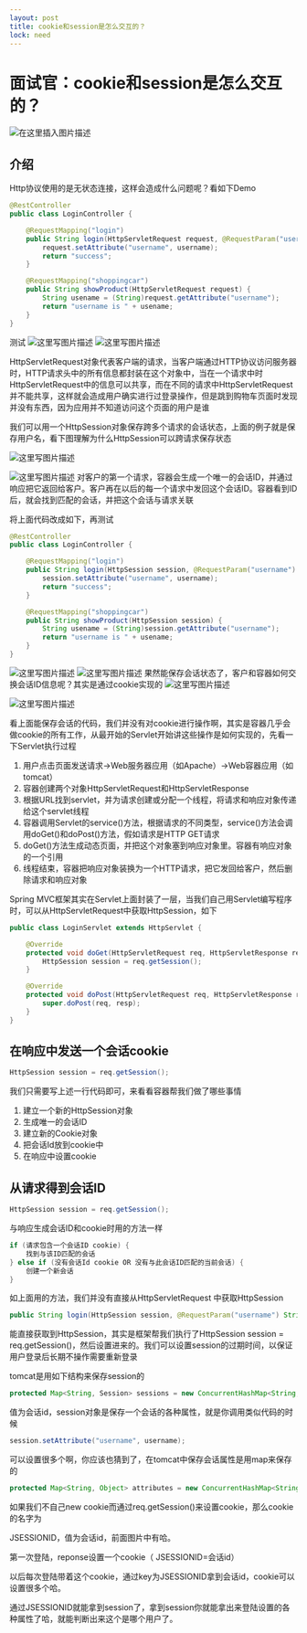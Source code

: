 ```yaml
---
layout: post
title: cookie和session是怎么交互的？
lock: need
---
```


# 面试官：cookie和session是怎么交互的？

![在这里插入图片描述](https://img-blog.csdnimg.cn/2020090322095990.png?)
## 介绍
Http协议使用的是无状态连接，这样会造成什么问题呢？看如下Demo

```java
@RestController
public class LoginController {

    @RequestMapping("login")
    public String login(HttpServletRequest request, @RequestParam("username") String username) {
        request.setAttribute("username", username);
        return "success";
    }

    @RequestMapping("shoppingcar")
    public String showProduct(HttpServletRequest request) {
        String usename = (String)request.getAttribute("username");
        return "username is " + usename;
    }
}
```
测试
![这里写图片描述](https://img-blog.csdn.net/20180804115720532?)
![这里写图片描述](https://img-blog.csdn.net/20180804115730912?)

HttpServletRequest对象代表客户端的请求，当客户端通过HTTP协议访问服务器时，HTTP请求头中的所有信息都封装在这个对象中，当在一个请求中时HttpServletRequest中的信息可以共享，而在不同的请求中HttpServletRequest并不能共享，这样就会造成用户确实进行过登录操作，但是跳到购物车页面时发现并没有东西，因为应用并不知道访问这个页面的用户是谁

我们可以用一个HttpSession对象保存跨多个请求的会话状态，上面的例子就是保存用户名，看下图理解为什么HttpSession可以跨请求保存状态

![这里写图片描述](https://img-blog.csdn.net/20180804121104151?)

![这里写图片描述](https://img-blog.csdn.net/20180804121114276?)
对客户的第一个请求，容器会生成一个唯一的会话ID，并通过响应把它返回给客户。客户再在以后的每一个请求中发回这个会话ID。容器看到ID后，就会找到匹配的会话，并把这个会话与请求关联

将上面代码改成如下，再测试

```java
@RestController
public class LoginController {

    @RequestMapping("login")
    public String login(HttpSession session, @RequestParam("username") String username) {
        session.setAttribute("username", username);
        return "success";
    }

    @RequestMapping("shoppingcar")
    public String showProduct(HttpSession session) {
        String usename = (String)session.getAttribute("username");
        return "username is " + usename;
    }
}
```
![这里写图片描述](https://img-blog.csdn.net/20180804122349559?)
![这里写图片描述](https://img-blog.csdn.net/20180804122358498?)
果然能保存会话状态了，客户和容器如何交换会话ID信息呢？其实是通过cookie实现的
![这里写图片描述](https://img-blog.csdn.net/2018080412335977?watermark/2/text/aHR0cHM6Ly9ibG9nLmNzZG4ubmV0L3p6dGlfZXJsaWU=/font/5a6L5L2T/fontsize/400/fill/I0JBQkFCMA==/dissolve/70)

![这里写图片描述](https://img-blog.csdn.net/20180804123407770?)

看上面能保存会话的代码，我们并没有对cookie进行操作啊，其实是容器几乎会做cookie的所有工作，从最开始的Servlet开始讲这些操作是如何实现的，先看一下Servlet执行过程

 1. 用户点击页面发送请求->Web服务器应用（如Apache）->Web容器应用（如tomcat）
 2. 容器创建两个对象HttpServletRequest和HttpServletResponse
 3. 根据URL找到servlet，并为请求创建或分配一个线程，将请求和响应对象传递给这个servlet线程
 4. 容器调用Servlet的service()方法，根据请求的不同类型，service()方法会调用doGet()和doPost()方法，假如请求是HTTP GET请求
 5. doGet()方法生成动态页面，并把这个对象塞到响应对象里。容器有响应对象的一个引用
 6. 线程结束，容器把响应对象装换为一个HTTP请求，把它发回给客户，然后删除请求和响应对象


Spring MVC框架其实在Servlet上面封装了一层，当我们自己用Servlet编写程序时，可以从HttpServletRequest中获取HttpSession，如下

```java
public class LoginServlet extends HttpServlet {

    @Override
    protected void doGet(HttpServletRequest req, HttpServletResponse resp) throws ServletException, IOException {
        HttpSession session = req.getSession();
    }

    @Override
    protected void doPost(HttpServletRequest req, HttpServletResponse resp) throws ServletException, IOException {
        super.doPost(req, resp);
    }
}
```
## 在响应中发送一个会话cookie

```java
HttpSession session = req.getSession();
```
我们只需要写上述一行代码即可，来看看容器帮我们做了哪些事情

 1. 建立一个新的HttpSession对象
 2. 生成唯一的会话ID
 3. 建立新的Cookie对象
 4. 把会话Id放到cookie中
 5. 在响应中设置cookie
## 从请求得到会话ID
```java
HttpSession session = req.getSession();
```
与响应生成会话ID和cookie时用的方法一样

```java
if (请求包含一个会话ID cookie) {
    找到与该ID匹配的会话
} else if (没有会话Id cookie OR 没有与此会话ID匹配的当前会话) {
    创建一个新会话
}
```
如上面用的方法，我们并没有直接从HttpServletRequest 中获取HttpSession
```java
public String login(HttpSession session, @RequestParam("username") String username)
```
能直接获取到HttpSession，其实是框架帮我们执行了HttpSession session = req.getSession()，然后设置进来的。我们可以设置session的过期时间，以保证用户登录后长期不操作需要重新登录

tomcat是用如下结构来保存session的

```java
protected Map<String, Session> sessions = new ConcurrentHashMap<String, Session>()
```

值为会话id，session对象是保存一个会话的各种属性，就是你调用类似代码的时候

```java
session.setAttribute("username", username);
```
可以设置很多个啊，你应该也猜到了，在tomcat中保存会话属性是用map来保存的

```java
protected Map<String, Object> attributes = new ConcurrentHashMap<String, Object>();
```

如果我们不自己new cookie而通过req.getSession()来设置cookie，那么cookie的名字为

JSESSIONID，值为会话id，前面图片中有哈。

第一次登陆，reponse设置一个cookie（ JSESSIONID=会话id）

以后每次登陆带着这个cookie，通过key为JSESSIONID拿到会话id，cookie可以设置很多个哈。

通过JSESSIONID就能拿到session了，拿到session你就能拿出来登陆设置的各种属性了哈，就能判断出来这个是哪个用户了。